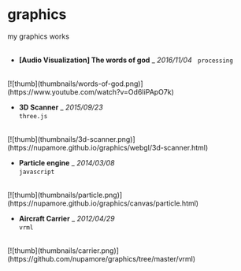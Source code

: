 # graphics
my graphics works  
<br>

- **[Audio Visualization] The words of god** _ *2016/11/04*  
`processing`  
<br>
[![thumb](thumbnails/words-of-god.png)](https://www.youtube.com/watch?v=Od6IiPApO7k)  
<br>

- **3D Scanner** _ *2015/09/23*  
`three.js`  
<br>
[![thumb](thumbnails/3d-scanner.png)](https://nupamore.github.io/graphics/webgl/3d-scanner.html)  
<br>

- **Particle engine** _ *2014/03/08*  
`javascript`  
<br>
[![thumb](thumbnails/particle.png)](https://nupamore.github.io/graphics/canvas/particle.html)  
<br>

- **Aircraft Carrier** _ *2012/04/29*  
`vrml`  
<br>
[![thumb](thumbnails/carrier.png)](https://github.com/nupamore/graphics/tree/master/vrml)  
<br>
